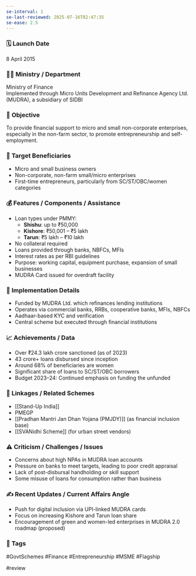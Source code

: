 ```yaml
---
se-interval: 1
se-last-reviewed: 2025-07-16T02:47:35
se-ease: 2.5
---
```



### 🗓️ **Launch Date**
8 April 2015

### 🧑‍🏫 **Ministry / Department**
Ministry of Finance  
Implemented through Micro Units Development and Refinance Agency Ltd. (MUDRA), a subsidiary of SIDBI

### 🎯 **Objective**
To provide financial support to micro and small non-corporate enterprises, especially in the non-farm sector, to promote entrepreneurship and self-employment.

### 👥 **Target Beneficiaries**
- Micro and small business owners  
- Non-corporate, non-farm small/micro enterprises  
- First-time entrepreneurs, particularly from SC/ST/OBC/women categories

### 💰 **Features / Components / Assistance**
- Loan types under PMMY:  
  - **Shishu**: up to ₹50,000  
  - **Kishore**: ₹50,001 – ₹5 lakh  
  - **Tarun**: ₹5 lakh – ₹10 lakh  
- No collateral required  
- Loans provided through banks, NBFCs, MFIs  
- Interest rates as per RBI guidelines  
- Purpose: working capital, equipment purchase, expansion of small businesses  
- MUDRA Card issued for overdraft facility

### 📍 **Implementation Details**
- Funded by MUDRA Ltd. which refinances lending institutions  
- Operates via commercial banks, RRBs, cooperative banks, MFIs, NBFCs  
- Aadhaar-based KYC and verification  
- Central scheme but executed through financial institutions

### 📈 **Achievements / Data**
- Over ₹24.3 lakh crore sanctioned (as of 2023)  
- 43 crore+ loans disbursed since inception  
- Around 68% of beneficiaries are women  
- Significant share of loans to SC/ST/OBC borrowers  
- Budget 2023–24: Continued emphasis on funding the unfunded

### 🧩 **Linkages / Related Schemes**
- [[Stand-Up India]]  
- PMEGP  
- [[Pradhan Mantri Jan Dhan Yojana (PMJDY)]] (as financial inclusion base)  
- [[SVANidhi Scheme]] (for urban street vendors)

### ⚠️ **Criticism / Challenges / Issues**
- Concerns about high NPAs in MUDRA loan accounts  
- Pressure on banks to meet targets, leading to poor credit appraisal  
- Lack of post-disbursal handholding or skill support  
- Some misuse of loans for consumption rather than business

### ✍️ **Recent Updates / Current Affairs Angle**
- Push for digital inclusion via UPI-linked MUDRA cards  
- Focus on increasing Kishore and Tarun loan share  
- Encouragement of green and women-led enterprises in MUDRA 2.0 roadmap (proposed)

### 🔗 **Tags**
#GovtSchemes #Finance #Entrepreneurship #MSME #Flagship

#review